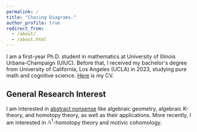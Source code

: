 ```yaml
---
permalink: /
title: "Chasing Diagrams."
author_profile: true
redirect_from: 
  - /about/
  - /about.html
---
```


I am a first-year Ph.D. student in mathematics at University of Illinois Urbana-Champaign (UIUC). Before that, I received my bachelor's degree from University of California, Los Angeles (UCLA) in 2023, studying pure math and cognitive science. [Here](https://jiantongliu.github.io/files/Jiantong_Liu_CV.pdf) is my CV. 

General Research Interest
------
I am interested in [abstract nonsense](https://en.wikipedia.org/wiki/Abstract_nonsense) like algebraic geometry, algebraic K-theory, and homotopy theory, as well as their applications. More recently, I am interested in $\mathbb A^1$-homotopy theory and motivic cohomology. 
